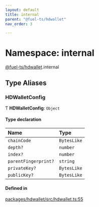 ```yaml
---
layout: default
title: internal
parent: "@fuel-ts/hdwallet"
nav_order: 3

---
```


# Namespace: internal

[@fuel-ts/hdwallet](../index.md).internal

## Type Aliases

### HDWalletConfig

Ƭ **HDWalletConfig**: `Object`

#### Type declaration

| Name | Type |
| :------ | :------ |
| `chainCode` | `BytesLike` |
| `depth?` | `number` |
| `index?` | `number` |
| `parentFingerprint?` | `string` |
| `privateKey?` | `BytesLike` |
| `publicKey?` | `BytesLike` |

#### Defined in

[packages/hdwallet/src/hdwallet.ts:55](https://github.com/FuelLabs/fuels-ts/blob/master/packages/hdwallet/src/hdwallet.ts#L55)
